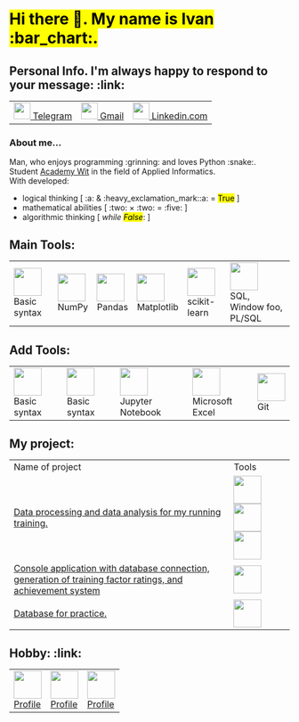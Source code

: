 <h1><mark>Hi there 👋. My name is Ivan :bar_chart:.</mark></h1>

<h2>Personal Info. I'm always happy to respond to your message: :link:  
<table>
  <tr>
<td>
   <a href="https://t.me/ihnatsen">
    <img src="https://upload.wikimedia.org/wikipedia/commons/thumb/8/82/Telegram_logo.svg/640px-Telegram_logo.svg.png"  width="30" height="30"> Telegram
  </a>
    </td>
<td>
  <a href="mailto:ivanihnatsenkau030202@gmail.com">
  <img src="https://static-00.iconduck.com/assets.00/gmail-icon-1024x1024-09wrt8am.png" width="30" height="30"> Gmail
  </a>
</td>
<td>
  <a href="https://www.linkedin.com/in/ivan-ihnatsenkau-b6721129b/">
    <img src="https://yt3.googleusercontent.com/9XmuxL_LL7CxAOOlbBgTnJIo2uHpoLKHhWzlPt7O49ULQmvBSJlxk1RpX3pJ8jkRBkD6p9BIRg=s900-c-k-c0x00ffffff-no-rj" width="30" height="30"> Linkedin.com</a>
  </td>
      </tr>
</table>
</h2>


<h3>About me... </h3>
Man, who enjoys programming :grinning: and loves Python :snake:. <br/>Student <a href="https://www.wit.edu.pl/en/academy/about">Academy Wit</a> in the field of Applied Informatics.<br/>With developed:<br/> 

<ul>
  <li>logical thinking [ :a: & :heavy_exclamation_mark::a: = <mark>True</mark> ]</li>
  <li>mathematical abilities [ :two: × :two: = :five: ]</li>
  <li>algorithmic thinking [ <em>while <mark>False</mark></em>: ]</li>
</ul>

<h2>
Main Tools: 
<table>
  <tr>
    <td><img src="https://user-images.githubusercontent.com/25181517/183423507-c056a6f9-1ba8-4312-a350-19bcbc5a8697.png" widht="50" height="50"><br/>Basic syntax</td>
    <td><img src="https://github.com/marwin1991/profile-technology-icons/assets/76012086/4ec200c2-acdf-4c42-b419-cd49cba3d09f" widht="50" height="50"><br/>NumPy</td>
    <td><img src="https://github.com/marwin1991/profile-technology-icons/assets/76012086/24b02d77-2f28-43c7-b5d6-e15e3395851b" widht="50" height="50"><br/>Pandas</td>
    <td><img src="https://upload.wikimedia.org/wikipedia/commons/thumb/8/84/Matplotlib_icon.svg/1200px-Matplotlib_icon.svg.png" widht="50" height="50"><br/>Matplotlib</td>
    <td><img src="https://seeklogo.com/images/S/scikit-learn-logo-8766D07E2E-seeklogo.com.png" widht="50" height="50"><br/>scikit-learn</td>
    <td><img src="https://user-images.githubusercontent.com/25181517/117208740-bfb78400-adf5-11eb-97bb-09072b6bedfc.png" widht="50" height="50"><br/> SQL, Window foo, PL/SQL

  </tr>
</table>
</h2>
<h2>
  Add Tools:
<table>
  <tr>
    <td><img src="https://upload.wikimedia.org/wikipedia/commons/thumb/1/1b/R_logo.svg/1280px-R_logo.svg.png" widht="50" height="50"><br/>Basic syntax</td>
    <td><img src="https://user-images.githubusercontent.com/25181517/117201156-9a724800-adec-11eb-9a9d-3cd0f67da4bc.png" widht="50" height="50"><br/>Basic syntax</td>
    <td><img src="https://user-images.githubusercontent.com/25181517/183914128-3fc88b4a-4ac1-40e6-9443-9a30182379b7.png" widht="50" height="50"><br/>Jupyter Notebook</td>
    <td><img src="https://upload.wikimedia.org/wikipedia/commons/thumb/7/73/Microsoft_Excel_2013-2019_logo.svg/1200px-Microsoft_Excel_2013-2019_logo.svg.png" widht="50" height="50"><br/>Microsoft Excel</td>
    <td><img src="https://user-images.githubusercontent.com/25181517/192108372-f71d70ac-7ae6-4c0d-8395-51d8870c2ef0.png" widht="50" height="50"><br/>Git</td>
  </tr>
</table>

</h2>
<h2>
 My project:
<table> 
  <tr>
    <td>Name of project</td>
    <td>Tools</td>
  </tr>
  <tr>
    <td><a href="https://github.com/ihnatsen/PythonProjectRunningPace">Data processing and data analysis for my running training.</a></td>
    <td><img src="https://user-images.githubusercontent.com/25181517/183423507-c056a6f9-1ba8-4312-a350-19bcbc5a8697.png" widht="50" height="50"> <img src="https://github.com/marwin1991/profile-technology-icons/assets/76012086/24b02d77-2f28-43c7-b5d6-e15e3395851b" widht="50" height="50"> <img src="https://upload.wikimedia.org/wikipedia/commons/thumb/8/84/Matplotlib_icon.svg/1200px-Matplotlib_icon.svg.png" widht="50" height="50"></td>
  </tr>
  <tr>
    <td><a href="https://github.com/ihnatsen/JavaProjectRunningPace">Console application with database connection, generation of training factor ratings, and achievement system</a></td>
    <td><img src="https://user-images.githubusercontent.com/25181517/117201156-9a724800-adec-11eb-9a9d-3cd0f67da4bc.png" widht="50" height="50"></td>
  </tr>
  <tr>
    <td><a href="https://github.com/ihnatsen/TrainingDataBase">Database for practice.</a></td>
    <td><img src="https://user-images.githubusercontent.com/25181517/117208740-bfb78400-adf5-11eb-97bb-09072b6bedfc.png" widht="50" height="50"></td>
  </tr>
  
</table>
</h2>

<h2>
  Hobby: :link:
<table>
  <tr>
    <td><a href="https://www.chess.com/member/thxalot"><img src="https://images.chesscomfiles.com/uploads/v1/images_users/tiny_mce/PedroPinhata/phpwlfNic.png" widht="50" height="50"><br/>Profile</a></td>
    <td><a href="https://www.codewars.com/users/ihnatsen"><img src="https://avatars.githubusercontent.com/u/5387632?s=200&v=4" widht="50" height="50"><br/>Profile</a></td>
 <td><a href="https://leetcode.com/u/ihnatsen/"><img src="https://raw.githubusercontent.com/jdneo/vscode-leetcode/master/resources/LeetCode.png" widht="50" height="50"><br/>Profile</a></td>
  </tr>
</table>

</h2>
